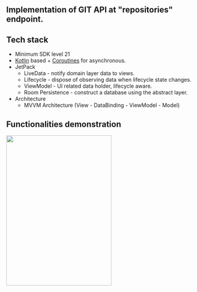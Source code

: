 ## Implementation of GIT API at "repositories" endpoint. 

## Tech stack
- Minimum SDK level 21
- [Kotlin](https://kotlinlang.org/) based + [Coroutines](https://github.com/Kotlin/kotlinx.coroutines) for asynchronous.
- JetPack
  - LiveData - notify domain layer data to views.
  - Lifecycle - dispose of observing data when lifecycle state changes.
  - ViewModel - UI related data holder, lifecycle aware.
  - Room Persistence - construct a database using the abstract layer.
- Architecture
  - MVVM Architecture (View - DataBinding - ViewModel - Model)

## Functionalities demonstration
<img src="https://github.com/leogmsantos/GIT-Repositories-API-MVVM/blob/master/GIT-Repositories-App.gif" width="280" height="400"/>
